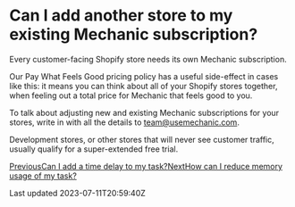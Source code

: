 # Can I add another store to my existing Mechanic subscription?

Every customer-facing Shopify store needs its own Mechanic subscription.

Our Pay What Feels Good pricing policy has a useful side-effect in cases like this: it means you can think about all of your Shopify stores together, when feeling out a total price for Mechanic that feels good to you.

To talk about adjusting new and existing Mechanic subscriptions for your stores, write in with all the details to team@usemechanic.com.

Development stores, or other stores that will never see customer traffic, usually qualify for a super-extended free trial.

[PreviousCan I add a time delay to my task?](/faq/can-i-add-a-time-delay-to-my-task)[NextHow can I reduce memory usage of my task?](/faq/how-can-i-reduce-memory-usage-of-my-task)

Last updated 2023-07-11T20:59:40Z